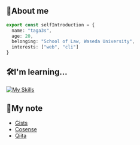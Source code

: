 ## 🐳About me
```ts
export const selfIntroduction = {
  name: "taga3s",
  age: 20,
  belonging: "School of Law, Waseda University",
  interests: ["web", "cli"]
}
```

## 🛠️I'm learning...
[![My Skills](https://skillicons.dev/icons?i=go,js,ts,nodejs,react,nextjs)](https://skillicons.dev)

## 📝My note
- [Gists](https://gist.github.com/taga3s)
- [Cosense](https://scrapbox.io/t33s-dev/)
- [Qiita](https://qiita.com/t33s_dev)
